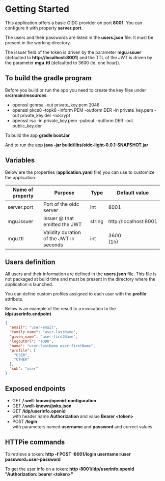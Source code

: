 # Getting Started

This application offers a basic OIDC provider on port **8001**. You can configure it with property **server.port**.

The users and their passwords are listed in the **users.json** file. It must be present in the working directory.

The issuer field of the token is driven by the parameter **mgu.issuer** (defaulted
to **http://localhost:8001**) and the TTL of the JWT is driven by the parameter
**mgu.ttl** (defaulted to 3600 (ie. one hour)).

## To build the gradle program

Before you build or run the app you need to create the key files under **src/main/resources**:
- openssl genrsa -out private_key.pem 2048
- openssl pkcs8 -topk8 -inform PEM -outform DER -in private_key.pem -out private_key.der -nocrypt
- openssl rsa -in private_key.pem -pubout -outform DER -out public_key.der

To build the app **gradle bootJar**

And to run the app **java -jar build/libs/oidc-light-0.0.1-SNAPSHOT.jar**

## Variables

Below are the properties (**application.yaml** file) you can use to customize the application.

|Name of property| Purpose                 |Type| Default value         |
|----------------|-------------------------|----|-----------------------|
|server.port| Port of the oidc server |int| 8001                  |
|mgu.issuer|Issuer @ that emitted the JWT|string| http://localhost:8001 |
|mgu.ttl|Validity duration of the JWT in seconds|int| 3600<br/> (1h)        |


## Users definition

All users and their information are defined in the **users.json** file.
This file is not packaged at build time and must be present in the directory where the application is launched.

You can define custom profiles assigned to each user with the **profile** attribute.

Below is an example of the result to a invocation to the **idp/userinfo.endpoint**.

```json
{
  "email": "user-email",
  "family_name": "user-lastName",
  "given_name": "user-firstName",
  "logoutUrl": "TODO",
  "name": "user-lastName user-firstName",
  "profile": [
    "USER",
    "OTHER"
  ],
  "sub": "user"
}

```


## Exposed endpoints

 - GET **/.well-known/openid-configuration**
 - GET **/.well-known/jwks.json**
 - GET **/idp/userinfo.openid**<br/>with header name **Authorization** and value **Bearer &lt;token&gt;**
 - POST **/login**<br/> with parameters named **username** and **password** and correct values

## HTTPie commands

To retrieve a token: **http -f POST :8001/login username=user password=user-password**

To get the user info on a token: **http :8001/idp/userinfo.openid "Authorization: bearer &lt;token&gt;"**
